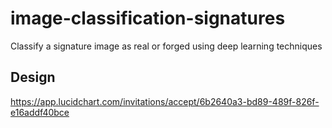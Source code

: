 # image-classification-signatures
Classify a signature image as real or forged using deep learning techniques

## Design

https://app.lucidchart.com/invitations/accept/6b2640a3-bd89-489f-826f-e16addf40bce
